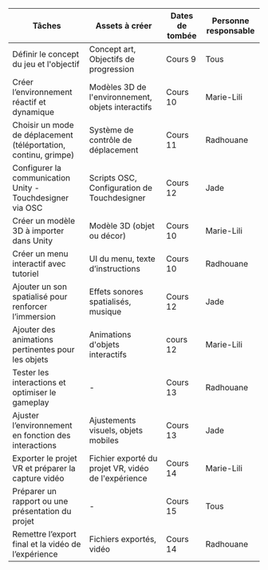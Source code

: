 | Tâches                                                   | Assets à créer                         | Dates de tombée | Personne responsable |
| -------------------------------------------------------- | -------------------------------------- | --------------- | -------------------- |
| Définir le concept du jeu et l'objectif                  | Concept art, Objectifs de progression  | Cours 9 | Tous |
| Créer l’environnement réactif et dynamique               | Modèles 3D de l'environnement, objets interactifs | Cours 10 | Marie-Lili |
| Choisir un mode de déplacement (téléportation, continu, grimpe) | Système de contrôle de déplacement     | Cours 11 | Radhouane |
| Configurer la communication Unity - Touchdesigner via OSC | Scripts OSC, Configuration de Touchdesigner | Cours 12 | Jade |
| Créer un modèle 3D à importer dans Unity                | Modèle 3D (objet ou décor)             | Cours 10 | Marie-Lili |
| Créer un menu interactif avec tutoriel                   | UI du menu, texte d’instructions       | Cours 10 | Radhouane |
| Ajouter un son spatialisé pour renforcer l’immersion    | Effets sonores spatialisés, musique    | Cours 12 | Jade |
| Ajouter des animations pertinentes pour les objets      | Animations d'objets interactifs        | cours 12 | Marie-Lili|
| Tester les interactions et optimiser le gameplay        | -                                      | Cours 13 | Radhouane |
| Ajuster l’environnement en fonction des interactions    | Ajustements visuels, objets mobiles    | Cours 13 | Jade |
| Exporter le projet VR et préparer la capture vidéo      | Fichier exporté du projet VR, vidéo de l'expérience | Cours 14 | Marie-Lili |
| Préparer un rapport ou une présentation du projet       | -                                      | Cours 15 | Tous |
| Remettre l’export final et la vidéo de l’expérience     | Fichiers exportés, vidéo               | Cours 14 | Radhouane |
